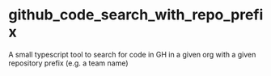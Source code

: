 # github_code_search_with_repo_prefix
A small typescript tool to search for code in GH in a given org with a given repository prefix (e.g. a team name)

